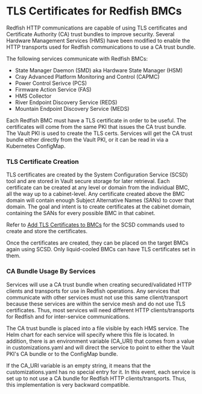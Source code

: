 # TLS Certificates for Redfish BMCs

Redfish HTTP communications are capable of using TLS certificates and Certificate Authority \(CA\) trust bundles to improve security. Several Hardware Management Services \(HMS\) have been modified to enable the HTTP transports used for Redfish communications to use a CA trust bundle.

The following services communicate with Redfish BMCs:

- State Manager Daemon \(SMD\) aka Hardware State Manager \(HSM\)
- Cray Advanced Platform Monitoring and Control \(CAPMC\)
- Power Control Serivce \(PCS\)
- Firmware Action Service \(FAS\)
- HMS Collector
- River Endpoint Discovery Service \(REDS\)
- Mountain Endpoint Discovery Service \(MEDS\)

Each Redfish BMC must have a TLS certificate in order to be useful. The certificates will come from the same PKI that issues the CA trust bundle. The Vault PKI is used to create the TLS certs. Services will get the CA trust bundle either directly from the Vault PKI, or it can be read in via a Kubernetes ConfigMap.

### TLS Certificate Creation

TLS certificates are created by the System Configuration Service \(SCSD\) tool and are stored in Vault secure storage for later retrieval. Each certificate can be created at any level or domain from the individual BMC, all the way up to a cabinet-level. Any certificate created above the BMC domain will contain enough Subject Alternative Names \(SANs\) to cover that domain. The goal and intent is to create certificates at the cabinet domain, containing the SANs for every possible BMC in that cabinet.

Refer to [Add TLS Certificates to BMCs](Add_TLS_Certificates_to_BMCs.md) for the SCSD commands used to create and store the certificates.

Once the certificates are created, they can be placed on the target BMCs again using SCSD. Only liquid-cooled BMCs can have TLS certificates set in them.

### CA Bundle Usage By Services

Services will use a CA trust bundle when creating secured/validated HTTP clients and transports for use in Redfish operations. Any services that communicate with other services must not use this same client/transport because these services are within the service mesh and do not use TLS certificates. Thus, most services will need different HTTP clients/transports for Redfish and for inter-service communications.

The CA trust bundle is placed into a file visible by each HMS service. The Helm chart for each service will specify where this file is located. In addition, there is an environment variable \(CA\_URI\) that comes from a value in customizations.yaml and will direct the service to point to either the Vault PKI's CA bundle or to the ConfigMap bundle.

If the CA\_URI variable is an empty string, it means that the customizations.yaml has no special entry for it. In this event, each service is set up to not use a CA bundle for Redfish HTTP clients/transports. Thus, this implementation is very backward compatible.

